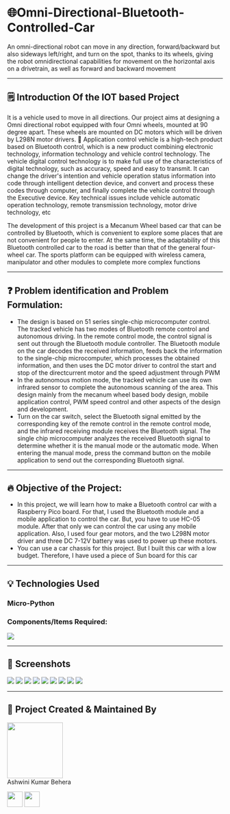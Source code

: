 # 🌐Omni-Directional-Bluetooth-Controlled-Car
An omni-directional robot can move in any direction, forward/backward but also sideways left/right, and turn on the spot, thanks to its wheels, giving the robot omnidirectional capabilities for movement on the horizontal axis on a drivetrain, as well as forward and backward movement

---

## 🗒️ Introduction Of the IOT based Project

It is a vehicle used to move in all directions. Our project aims at designing a Omni
directional robot equipped with four Omni wheels, mounted at 90 degree apart. These
wheels are mounted on DC motors which will be driven by L298N motor drivers.
 Application control vehicle is a high-tech product based on Bluetooth control, which is
a new product combining electronic technology, information technology and vehicle
control technology. The vehicle digital control technology is to make full use of the
characteristics of digital technology, such as accuracy, speed and easy to transmit. It
can change the driver's intention and vehicle operation status information into code
through intelligent detection device, and convert and process these codes through
computer, and finally complete the vehicle control through the Executive device. Key
technical issues include vehicle automatic operation technology, remote transmission
technology, motor drive technology, etc

The development of this project is a Mecanum Wheel based car that can be controlled
by Bluetooth, which is convenient to explore some places that are not convenient for
people to enter. At the same time, the adaptability of this Bluetooth controlled car to
the road is better than that of the general four-wheel car. The sports platform can be
equipped with wireless camera, manipulator and other modules to complete more
complex functions

---
## ❓ Problem identification and Problem Formulation:
- The design is based on 51 series single-chip microcomputer control. The tracked
vehicle has two modes of Bluetooth remote control and autonomous driving. In the
remote control mode, the control signal is sent out through the Bluetooth module
controller. The Bluetooth module on the car decodes the received information, feeds
back the information to the single-chip microcomputer, which processes the obtained
information, and then uses the DC motor driver to control the start and stop of the directcurrent motor and the speed adjustment through PWM
- In the autonomous motion
mode, the tracked vehicle can use its own infrared sensor to complete the autonomous
scanning of the area. This design mainly from the mecanum wheel based body design,
mobile application control, PWM speed control and other aspects of the design and
development. 
- Turn on the car switch, select the Bluetooth signal emitted by the corresponding key of
the remote control in the remote control mode, and the infrared receiving module
receives the Bluetooth signal. The single chip microcomputer analyzes the received
Bluetooth signal to determine whether it is the manual mode or the automatic mode.
When entering the manual mode, press the command button on the mobile application
to send out the corresponding Bluetooth signal.

---


## :fire: Objective of the Project:

- In this project, we will learn how to make a Bluetooth control car with a Raspberry Pico
board. For that, I used the Bluetooth module and a mobile application to control the car.
But, you have to use HC-05 module. After that only we can control the car using any
mobile application. Also, I used four gear motors, and the two L298N motor driver and
three DC 7-12V battery was used to power up these motors.
- You can use a car chassis for this project. But I built this car with a low budget.
Therefore, I have used a piece of Sun board for this car

---

## :bulb: Technologies Used

### Micro-Python

### Components/Items Required:

<img src="Omni-Directional Bluetooth Controlled Car/Photo/Components.png" >



---
## :iphone: Screenshots



<img src="Omni-Directional Bluetooth Controlled Car/Photo/L298n Motor Module Connection with Mecanum wheels.png">
<img src="Omni-Directional Bluetooth Controlled Car/Photo/Raspberry Pi Pico Connected to the L298n Motor Module.png">
<img src="Omni-Directional Bluetooth Controlled Car/Photo/Mecanum wheel with motor.png">
<img src="Omni-Directional Bluetooth Controlled Car/Photo/HC-05 Pinned in Raspberry Pi Pico.png">
<img src="Omni-Directional Bluetooth Controlled Car/Photo/L298n Motor driver connected with Pico.png">
<img src="Omni-Directional Bluetooth Controlled Car/Photo/Position of all four wheels.png">
<img src="Omni-Directional Bluetooth Controlled Car/Photo/Three 3.7V Battery Giving the power to the motor.png">
<img src="Omni-Directional Bluetooth Controlled Car/Photo/Final Prototype of the Project.png">
<img src="Omni-Directional Bluetooth Controlled Car/Photo/Final Packaging.jpg">


---

## :man: Project Created & Maintained By

<img src = "Omni-Directional Bluetooth Controlled Car/Photo/profile.jpg"  height="130" alt=""> <br>Ashwini Kumar Behera
<p>
<a href = "https://github.com/Kumar2390"><img src = "http://www.iconninja.com/files/241/825/211/round-collaboration-social-github-code-circle-network-icon.svg" width="36" height = "36"/></a>
<a href = "https://www.linkedin.com/in/ashwini-kumar-behera-14a9a4215/">
<img src = "http://www.iconninja.com/files/863/607/751/network-linkedin-social-connection-circular-circle-media-icon.svg" width="36" height="36"/>
</a>
</p>
